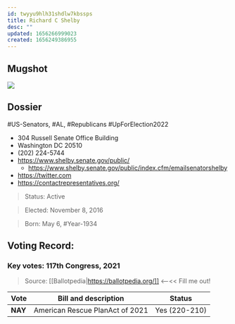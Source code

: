 ```yaml
---
id: twyyu9hlh31shdlw7kbssps
title: Richard C Shelby
desc: ""
updated: 1656266999023
created: 1656249386955
---
```


## Mugshot

![](/assets/images/2022-06-26-08-34-27.png)

## Dossier

#US-Senators, #AL, #Republicans #UpForElection2022

- 304 Russell Senate Office Building
- Washington DC 20510
- (202) 224-5744
- https://www.shelby.senate.gov/public/
  - https://www.shelby.senate.gov/public/index.cfm/emailsenatorshelby
- https://twitter.com
- https://contactrepresentatives.org/

> Status: Active

> Elected: November 8, 2016

> Born: May 6, #Year-1934

## Voting Record:

### Key votes: 117th Congress, 2021

> Source: [[Ballotpedia|https://ballotpedia.org/]] <--<< Fill me out!

| Vote    | Bill and description            | Status        |
| ------- | ------------------------------- | ------------- |
| **NAY** | American Rescue PlanAct of 2021 | Yes (220-210) |
